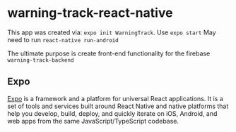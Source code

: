# warning-track-react-native

This app was created via: `expo init WarningTrack`.
Use `expo start`
May need to run `react-native run-android`

The ultimate purpose is create front-end functionality for the firebase `warning-track-backend`

## Expo

[Expo](https://docs.expo.io/) is a framework and a platform for universal React applications. It is a set of tools and services built around React Native and native platforms that help you develop, build, deploy, and quickly iterate on iOS, Android, and web apps from the same JavaScript/TypeScript codebase.
